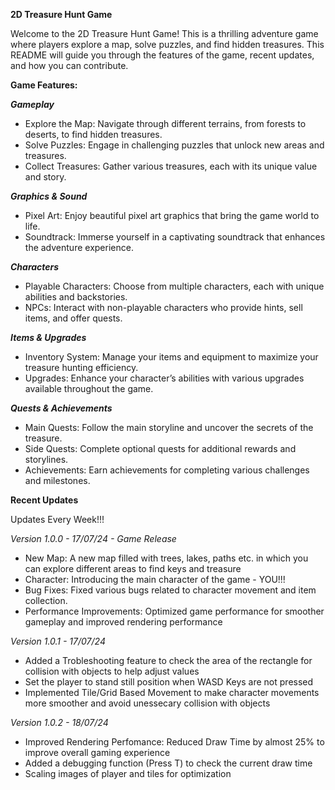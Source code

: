 ****2D Treasure Hunt Game****

Welcome to the 2D Treasure Hunt Game! This is a thrilling adventure game where players explore a map, solve puzzles, and find hidden treasures. 
This README will guide you through the features of the game, recent updates, and how you can contribute.

**Game Features:**

***Gameplay***

 - Explore the Map: Navigate through different terrains, from forests to deserts, to find hidden treasures.
 - Solve Puzzles: Engage in challenging puzzles that unlock new areas and treasures.
 - Collect Treasures: Gather various treasures, each with its unique value and story.
   
***Graphics & Sound***

- Pixel Art: Enjoy beautiful pixel art graphics that bring the game world to life.
- Soundtrack: Immerse yourself in a captivating soundtrack that enhances the adventure experience.

***Characters***

- Playable Characters: Choose from multiple characters, each with unique abilities and backstories.
- NPCs: Interact with non-playable characters who provide hints, sell items, and offer quests.

***Items & Upgrades***

- Inventory System: Manage your items and equipment to maximize your treasure hunting efficiency.
- Upgrades: Enhance your character’s abilities with various upgrades available throughout the game.

***Quests & Achievements***

- Main Quests: Follow the main storyline and uncover the secrets of the treasure.
- Side Quests: Complete optional quests for additional rewards and storylines.
- Achievements: Earn achievements for completing various challenges and milestones.

****Recent Updates****

Updates Every Week!!!

*Version 1.0.0 - 17/07/24 - Game Release*

- New Map: A new map filled with trees, lakes, paths etc. in which you can explore different areas to find keys and treasure
- Character: Introducing the main character of the game - YOU!!!
- Bug Fixes: Fixed various bugs related to character movement and item collection.
- Performance Improvements: Optimized game performance for smoother gameplay and improved rendering performance

*Version 1.0.1 - 17/07/24*

- Added a Trobleshooting feature to check the area of the rectangle for collision with objects to help adjust values
- Set the player to stand still position when WASD Keys are not pressed
- Implemented Tile/Grid Based Movement to make character movements more smoother and avoid unessecary collision with objects

*Version 1.0.2 - 18/07/24*

- Improved Rendering Perfomance: Reduced Draw Time by almost 25% to improve overall gaming experience
- Added a debugging function (Press T) to check the current draw time
- Scaling images of player and tiles for optimization

